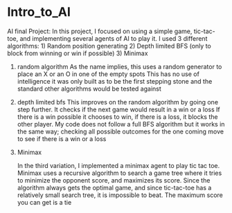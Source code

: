 # Intro_to_AI
AI final Project: 
In this project, I focused on using a simple game, tic-tac-toe, and implementing several agents of AI to play it.
I used 3 different algorithms:
	1) Random position generating
	2) Depth limited BFS (only to block from winning or win if possible)
	3) Minimax 
1) random algorithm 
	As the name implies, this uses a random generator to place an X or an O in one of the empty spots 
	This has no use of intelligence it was only built as to be the first stepping stone and the standard other algorithms would be tested against
2) depth limited bfs
	This improves on the random algorithm by going one step further. It checks if the next game would result in a win or a loss
	If there is a win possible it chooses to win, if there is a loss, it blocks the other player.
	My code does not follow a full BFS algorithm but it works in the same way; checking all possible outcomes for the one coming move to see if there is a win or a loss
3) Minimax
	
	In the third variation, I implemented a minimax agent to play tic tac toe.
	Minimax uses a recursive algorithm to search a game tree where it tries to minimize the opponent score, and maximizes its score. 
	Since the algorithm always gets the optimal game, and since tic-tac-toe has a relatively small search tree, it is impossible to beat. The maximum score you can get is a tie 
